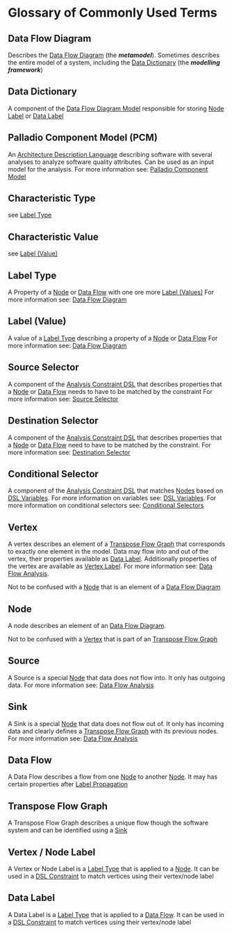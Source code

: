 # Glossary of Commonly Used Terms
## Data Flow Diagram
Describes the [Data Flow Diagram](/wiki/dfd#data-flow-diagram) (the ***metamodel***).
Sometimes describes the entire model of a system, including the [Data Dictionary](/wiki/dfd#data-dictionary) (the ***modelling framework***)

## Data Dictionary
A component of the [Data Flow Diagram Model](/wiki/dfd/) responsible for storing [Node Label](/wiki/glossary#node-label) or [Data Label](/wiki/glossary#data-label)

## Palladio Component Model (PCM)
An [Architecture Description Language](https://en.wikipedia.org/wiki/Architecture_description_language) describing software with several analyses to analyze software quality attributes.
Can be used as an input model for the analysis.
For more information see: [Palladio Component Model](/wiki/pcm/)

## Characteristic Type 
see [Label Type](/wiki/glossary#label-type)

## Characteristic Value 
see [Label (Value)](/wiki/glossary#label-value)

## Label Type
A Property of a [Node](/wiki/glossary#node) or [Data Flow](/wiki/glossary#data-flow) with one ore more [Label (Values)](/wiki/glossary#label-value)
For more information see: [Data Flow Diagram](/wiki/dfd/index#data-dictionary)

## Label (Value)
A value of a [Label Type](/wiki/glossary#label-type) describing a property of a [Node](/wiki/glossary#node) or [Data Flow](/wiki/glossary#data-flow)
For more information see: [Data Flow Diagram](/wiki/dfd/index#data-dictionary)

## Source Selector
A component of the [Analysis Constraint DSL](/wiki/dsl/) that describes properties that a [Node](/wiki/glossary#node) or [Data Flow](/wiki/glossary#data-flow) needs to have to be matched by the constraint
For more information see: [Source Selector](/wiki/dsl/source)

## Destination Selector
A component of the [Analysis Constraint DSL](/wiki/dsl/) that describes properties that a [Node](/wiki/glossary#node) or [Data Flow](/wiki/glossary#data-flow) need to have to be matched by the constraint.
For more information see: [Destination Selector](/wiki/dsl/destination)

## Conditional Selector
A component of the [Analysis Constraint DSL](/wiki/dsl/) that matches [Nodes](/wiki/glossary#node) based on [DSL Variables](/wiki/dsl/variables).
For more information on variables see: [DSL Variables](/wiki/dsl/variables).
For more information on conditional selectors see: [Conditional Selectors](/wiki/dsl/conditional)

## Vertex
A vertex describes an element of a [Transpose Flow Graph](/wiki/glossary#transpose-flow-graph) that corresponds to exactly one element in the model.
Data may flow into and out of the vertex, their properties available as [Data Label](/docs/glossary#data-label).
Additionally properties of the vertex are available as [Vertex Label](/docs/glossary#vertex-node-label).
For more information see: [Data Flow Analysis](/wiki/analysis/).

Not to be confused with a [Node](/wiki/glossary#node) that is an element of a [Data Flow Diagram](/wiki/dfd#data-flow-diagram)

## Node 
A node describes an element of an [Data Flow Diagram](/wiki/dfd#data-flow-diagram).

Not to be confused with a [Vertex](/wiki/glossary#vertex) that is part of an [Transpose Flow Graph](/wiki/glossary#transpose-flow-graph)

## Source 
A Source is a special [Node](/wiki/glossary#node) that data does not flow into. 
It only has outgoing data.
For more information see: [Data Flow Analysis](/wiki/analysis/)

## Sink
A Sink is a special [Node](/wiki/glossary#node) that data does not flow out of.
It only has incoming data and clearly defines a [Transpose Flow Graph](/wiki/glossary#transpose-flow-graph) with its previous nodes.
For more information see: [Data Flow Analysis](/wiki/analysis/)

## Data Flow
A Data Flow describes a flow from one [Node](/wiki/glossary#node) to another [Node](/wiki/glossary#node).
It may has certain properties after [Label Propagation](/wiki/analysis/label-propagation)

## Transpose Flow Graph 
A Transpose Flow Graph describes a unique flow though the software system and can be identified using a [Sink](/wiki/glossary#sink)

## Vertex / Node Label
A Vertex or Node Label is a [Label Type](/wiki/glossary#label-type) that is applied to a [Node](/wiki/glossary#node).
It can be used in a [DSL Constraint](/wiki/dsl/) to match vertices using their vertex/node label

## Data Label
A Data Label is a [Label Type](/wiki/glossary#label-type) that is applied to a [Data Flow](/wiki/glossary#data-flow).
It can be used in a [DSL Constraint](/wiki/dsl/) to match vertices using their vertex/node label

